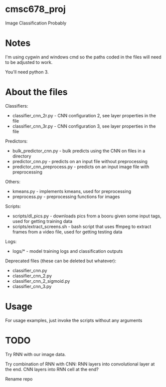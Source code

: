 # cmsc678_proj
Image Classification Probably


# Notes
I'm using cygwin and windows cmd so the paths coded in the files
will need to be adjusted to work.

You'll need python 3.


# About the files
Classifiers:
* classifier_cnn_2r.py - CNN configuration 2, see layer properties in the file
* classifier_cnn_3r.py - CNN configuration 3, see layer properties in the file

Predictors:
* bulk_predictor_cnn.py - bulk predicts using the CNN on files in a directory
* predictor_cnn.py - predicts on an input file without preprocessing
* predictor_cnn_preprocess.py - predicts on an input image file with
  preprocessing

Others:
* kmeans.py - implements kmeans, used for preprocessing
* preprocess.py - preprocessing functions for images

Scripts:
* scripts/dl_pics.py - downloads pics from a booru given some input tags, used
  for getting training data
* scripts/extract_screens.sh - bash script that uses ffmpeg to extract frames
  from a video file, used for getting testing data

Logs:
* logs/\* - model training logs and classification outputs

Deprecated files (these can be deleted but whatever):
* classifier_cnn.py
* classifier_cnn_2.py
* classifier_cnn_2_sigmoid.py
* classifier_cnn_3.py


# Usage
For usage examples, just invoke the scripts without any arguments


# TODO
Try RNN with our image data.

Try combination of RNN with CNN:
  RNN layers into convolutional layer at the end.
  CNN layers into RNN cell at the end?

Rename repo

